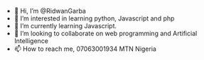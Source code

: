 - 👋 Hi, I’m @RidwanGarba
- 👀 I’m interested in learning python, Javascript and php
- 🌱 I’m currently learning Javascript.
- 💞️ I’m looking to collaborate on web programming and Artificial Intelligence 
- 📫 How to reach me, 07063001934 MTN Nigeria

<!---
RidwanGarba/RidwanGarba is a ✨ special ✨ repository because its `README.md` (this file) appears on your GitHub profile.
You can click the Preview link to take a look at your changes.
--->
